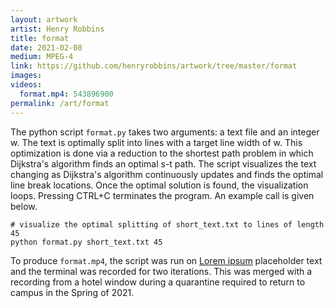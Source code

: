 ```yaml
---
layout: artwork
artist: Henry Robbins
title: format
date: 2021-02-08
medium: MPEG-4
link: https://github.com/henryrobbins/artwork/tree/master/format
images:
videos:
  format.mp4: 543896900
permalink: /art/format
---
```

The python script `format.py` takes two arguments: a text file and an integer
w. The text is optimally split into lines with a target line width of w. This
optimization is done via a reduction to the shortest path problem in which
Dijkstra's algorithm finds an optimal s-t path. The script visualizes the text
changing as Dijkstra's algorithm continuously updates and finds the optimal
line break locations. Once the optimal solution is found, the visualization
loops. Pressing CTRL+C terminates the program. An example call is given below.

```
# visualize the optimal splitting of short_text.txt to lines of length 45
python format.py short_text.txt 45
```

To produce `format.mp4`, the script was run on [Lorem
ipsum](https://en.wikipedia.org/wiki/Lorem_ipsum) placeholder text and the
terminal was recorded for two iterations. This was merged with a recording from
a hotel window during a quarantine required to return to campus in the Spring
of 2021.